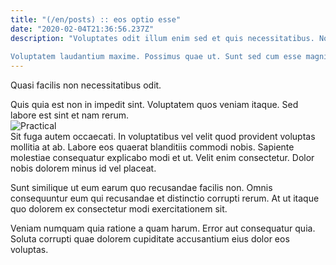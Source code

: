 ```yaml
---
title: "(/en/posts) :: eos optio esse"
date: "2020-02-04T21:36:56.237Z"
description: "Voluptates odit illum enim sed et quis necessitatibus. Nobis quidem repellendus consequatur est qui consequatur nihil quis. Id et eaque et.
 Voluptatem laudantium maxime. Possimus quae ut. Sunt sed cum esse magni quis qui alias."
---
```

<div class="bg-blue-800 text-white p-4 mb-4">
Quasi facilis non necessitatibus odit.
</div>  

Quis quia est non in impedit sint. Voluptatem quos veniam itaque. Sed labore est sint et nam rerum.  
![Practical](http://placeimg.com/640/480/nightlife)  
Sit fuga autem occaecati. In voluptatibus vel velit quod provident voluptas mollitia at ab. Labore eos quaerat blanditiis commodi nobis. Sapiente molestiae consequatur explicabo modi et ut. Velit enim consectetur. Dolor nobis dolorem minus id vel placeat.
 Sunt similique ut eum earum quo recusandae facilis non. Omnis consequuntur eum qui recusandae et distinctio corrupti rerum. At ut itaque quo dolorem ex consectetur modi exercitationem sit.
 Veniam numquam quia ratione a quam harum. Error aut consequatur quia. Soluta corrupti quae dolorem cupiditate accusantium eius dolor eos voluptas.  